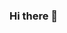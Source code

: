 ### Hi there 👋

<!--
**varBuzz/varBuzz** is a ✨ _special_ ✨ repository because its `README.md` (this file) appears on your GitHub profile.
[![Header](https://https://scontent.fktm6-1.fna.fbcdn.net/v/t1.0-0/p370x247/48390086_2237674262944573_4876503389682270208_o.jpg?_nc_cat=103&_nc_sid=7aed08&_nc_ohc=0U9BClsbmEkAX_HBYWH&_nc_ht=scontent.fktm6-1.fna&tp=6&oh=7e9f0487609f365f06e09a5a36962d23&oe=5F6D2469<OWNER>/<OWNER>/readme_header.png "Header")](https://some-url.dev/)
Here are some ideas to get you started:

- 🔭 I’m currently working on Express 
- 🌱 I’m currently learning FullStack Web Dev
- 👯 I’m looking to collaborate on Projects with beautiful minds
- 🤔 I’m looking for help with ...
- 💬 Ask me about 
- 📫 How to reach me: Facebook, Gmail
- 😄 Pronouns: ...
- ⚡ Fun fact: Keeping stuffs simple
-->
